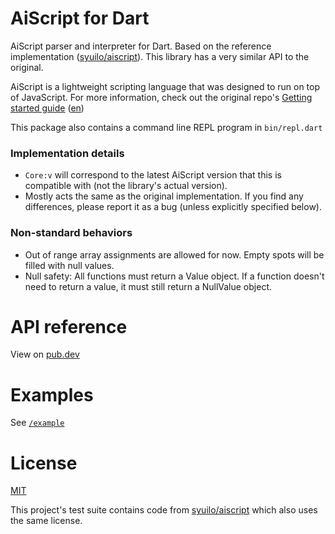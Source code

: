# AiScript for Dart
AiScript parser and interpreter for Dart. Based on the reference implementation ([syuilo/aiscript](https://github.com/syuilo/aiscript)). This library has a very similar API to the original.

AiScript is a lightweight scripting language that was designed to run on top of JavaScript. For more information, check out the original repo's [Getting started guide](https://github.com/syuilo/aiscript/blob/master/docs/get-started.md) ([en](https://github.com/syuilo/aiscript/blob/master/translations/en/docs/get-started.md))

This package also contains a command line REPL program in `bin/repl.dart`

### Implementation details
- `Core:v` will correspond to the latest AiScript version that this is compatible with (not the library's actual version).
- Mostly acts the same as the original implementation. If you find any differences, please report it as a bug (unless explicitly specified below).

### Non-standard behaviors
- Out of range array assignments are allowed for now. Empty spots will be filled with null values.
- Null safety: All functions must return a Value object. If a function doesn't need to return a value, it must still return a NullValue object.

# API reference
View on [pub.dev](https://pub.dev/documentation/aiscript/latest/)

# Examples
See [`/example`](/example)

# License
[MIT](LICENSE)

This project's test suite contains code from [syuilo/aiscript](https://github.com/syuilo/aiscript) which also uses the same license.